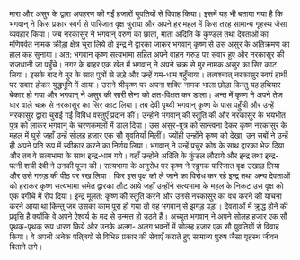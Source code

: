 मारा और असुर के द्वारा अपहरण की गईं हजारों युवतियों से विवाह किया। इसमें यह भी बताया गया है कि भगवान् ने किस प्रकार स्वर्ग से पारिजात वृक्ष चुराया और अपने हर महल में किस तरह सामान्य गृहस्थ जैसा व्यवहार किया। जब नरकासुर ने भगवान् वरुण का छाता, माता अदिति के कुण्डल तथा देवताओं का मणिपर्वत नामक क्रीड़ा क्षेत्र चुरा लिये तो इन्द्र ने द्वारका जाकर भगवान् कृष्ण से उस असुर के अतिक्रमण का हाल कह सुनाया। अत: भगवान् कृष्ण सत्यभामा सहित अपने वाहन गरुड़ पर सवार हुए और नरकासुर की राजधानी जा पहुँचे। नगर के बाहर एक खेत में भगवान् ने अपने चक्र से मुर नामक असुर का सिर काट लिया। इसके बाद वे मुर के सात पुत्रों से लड़े और उन्हें यम-धाम पहुँचाया। तत्पश्चात् नरकासुर स्वयं हाथी पर सवार होकर युद्धभूमि में आया। उसने श्रीकृष्ण पर अपना शक्ति नामक भाला छोड़ा किन्तु यह हथियार बेकार हो गया और भगवान् ने असुर की सारी सेना को क्षत-विक्षत कर डाला। अन्त में कृष्ण ने अपने तेज धार वाले चक्र से नरकासुर का सिर काट लिया। तब देवी पृथ्वी भगवान् कृष्ण के पास पहुँची और उन्हें नरकासुर द्वारा चुराई गई विविध वस्तुएँ प्रदान कीं। उन्होंने भगवान् की स्तुति की और नरकासुर के भयभीत पुत्र को लाकर भगवान् के चरणकमलों में डाल दिया। उस असुर-पुत्र को सान्त्वना देकर कृष्ण नरकासुर के महल में घुसे जहाँ उन्हें सोलह हजार एक सौ युवतियाँ मिलीं। ज्योंही उन्होंने कृष्ण को देखा, उन सबों ने उन्हें ही अपने पति रूप में स्वीकार करने का निर्णय लिया। भगवान् ने उन्हें प्रचुर कोष के साथ द्वारका भेज दिया और तब वे सत्यभामा के साथ इन्द्र-धाम गये। वहाँ उन्होंने अदिति के कुंडल लौटाये और इन्द्र तथा इन्द्र- पत्नी शची देवी ने उनकी पूजा की। सत्यभामा के अनुरोध पर कृष्ण ने स्वॢगक पारिजात वृक्ष उखाड़ लिया और उसे गरुड़ की पीठ पर रख लिया। फिर इस वृक्ष को ले जाने का विरोध कर रहे इन्द्र तथा अन्य देवताओं को हराकर कृष्ण सत्यभामा समेत द्वारका लौट आये जहाँ उन्होंने सत्यभामा के महल के निकट उस वृक्ष को एक बगीचे में रोप दिया। इन्द्र मूलत: कृष्ण की स्तुति करने और उनसे नरकासुर का वध करने की याचना करने आया था किन्तु जब उसका काम पूरा हो गया तो वह भगवान् से झगड़ पड़ा। देवताओं में क्रुद्ध होने की प्रवृत्ति है क्योंकि वे अपने ऐश्वर्य के मद से उन्मत्त हो उठते हैं। अच्युत भगवान् ने अपने सोलह हजार एक सौ पृथक्-पृथक् रूप धारण किये और उनके अलग- अलग भवनों में सोलह हजार एक सौ युवतियों से विवाह किया। वे अपनी अनेक पति्नयों से विभिन्न प्रकार की सेवाएँ कराते हुए सामान्य पुरुष जैसा गृहस्थ जीवन बिताने लगे।  